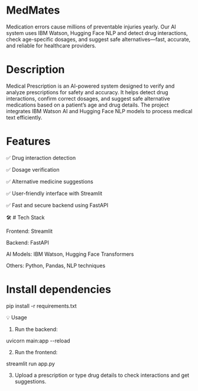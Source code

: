 # MedMates
Medication errors cause millions of preventable injuries yearly. Our AI system uses IBM Watson, Hugging Face NLP and detect drug interactions, check age-specific dosages, and suggest safe alternatives—fast, accurate, and reliable for healthcare providers.


# Description

Medical Prescription is an AI-powered system designed to verify and analyze prescriptions for safety and accuracy.
It helps detect drug interactions, confirm correct dosages, and suggest safe alternative medications based on a patient’s age and drug details.
The project integrates IBM Watson AI and Hugging Face NLP models to process medical text efficiently.

# Features

✅ Drug interaction detection

✅ Dosage verification

✅ Alternative medicine suggestions

✅ User-friendly interface with Streamlit

✅ Fast and secure backend using FastAPI


🛠 # Tech Stack

Frontend: Streamlit

Backend: FastAPI

AI Models: IBM Watson, Hugging Face Transformers


Others: Python, Pandas, NLP techniques


# Install dependencies
pip install -r requirements.txt

💡 Usage

1. Run the backend:

uvicorn main:app --reload


2. Run the frontend:

streamlit run app.py


3. Upload a prescription or type drug details to check interactions and get suggestions.
